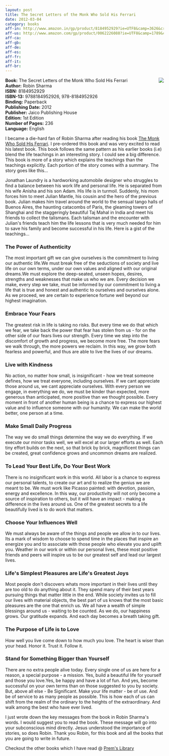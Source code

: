 ```yaml
---
layout: post
title: The Secret Letters of the Monk Who Sold His Ferrari
date: 2012-03-04
category: books
aff-in: http://www.amazon.in/gp/product/8184952929?ie=UTF8&camp=3626&creativeASIN=8184952929&linkCode=xm2&tag=smileprem-in-21
aff-us: http://www.amazon.com/gp/product/0062226088?ie=UTF8&camp=1789&creativeASIN=0062226088&linkCode=xm2&tag=smileprem-us-20
aff-ca: 
aff-gb: 
aff-de: 
aff-es: 
aff-fr: 
aff-it: 
aff-br: 
---
```


<img style="clear: right; float: right; margin-bottom: 1em; margin-left: 1em;" 
src="{{site.img-url}}/the-secret-letters-of-the-monk-who-sold-his-ferrari-robin-sharma.jpg"/>
**Book:** The Secret Letters of the Monk Who Sold His Ferrari  
**Author:** Robin Sharma  
**ISBN:** 8184952929  
**ISBN-13:** 9788184952926, 978-8184952926  
**Binding:** Paperback  
**Publishing Date:** 2012  
**Publisher:** Jaico Publishing House  
**Edition:** 1st Edition  
**Number of Pages:** 236  
**Language:** English  
  
I became a die-hard fan of Robin Sharma after reading his book [The Monk Who Sold His Ferrari][monk-url]. I pre-ordered this book and was very excited to read his latest book. This book follows the same pattern as his earlier books (i.e) blend the life teachings in an interesting story. I could see a big difference. This book is more of a story which explains the teachings than the teachings explicitly. Each portion of the story comes with a summary. The story goes like this...  

[monk-url]: {{site.url}}/the-monk-who-sold-his-ferrari-robin-sharma-book-review/
  
Jonathan Laundry is a hardworking automobile designer who struggles to find a balance between his work life and personal life. He is separated from his wife Anisha and his son Adam. His life is in turmoil. Suddenly, his mom forces him to meet Julian Mantle, his cousin and the hero of the previous book. Julian makes him travel around the world to the sensual tango halls of Buenos Aires, the haunting catacombs of Paris, the gleaming towers of Shanghai and the staggeringly beautiful Taj Mahal in India and meet his friends to collect the talismans. Each talisman and the encounter with Julian's friends teach him the life lessons that is very much needed for him to save his family and become successful in his life. Here is a gist of the teachings...  
  
### The Power of Authenticity  

The most important gift we can give ourselves is the commitment to living our authentic life.We must break free of the seductions of society and live life on our own terms, under our own values and aligned with our original dreams.We must explore the deep-seated, unseen hopes, desires, strengths and weaknesses that make us who we are. Every decision we make, every step we take, must be informed by our commitment to living a life that is true and honest and authentic to ourselves and ourselves alone. As we proceed, we are certain to experience fortune well beyond our highest imagination.  
  
### Embrace Your Fears  

The greatest risk in life is taking no risks. But every time we do that which we fear, we take back the power that fear has stolen from us - for on the other side of our fears lives our strength. Every time we step into the discomfort of growth and progress, we become more free. The more fears we walk through, the more powers we reclaim. In this way, we grow both fearless and powerful, and thus are able to live the lives of our dreams.  
  
### Live with Kindness  

No action, no matter how small, is insignificant - how we treat someone defines, how we treat everyone, including ourselves. If we cant appreciate those around us, we cant appreciate ourselves. With every person we engage, in everything we do, we must be kinder than expected, more generous than anticipated, more positive than we thought possible. Every moment in front of another human being is a chance to express our highest value and to influence someone with our humanity. We can make the world better, one person at a time.  
  
### Make Small Daily Progress  

The way we do small things determine the way we do everything. If we execute our minor tasks well, we will excel at our larger efforts as well. Each tiny effort builds on the next, so that brick by brick, magnificent things can be created, great confidence grows and uncommon dreams are realized.  
  
### To Lead Your Best Life, Do Your Best Work  

There is no insignificant work in this world. All labor is a chance to express our personal talents, to create our art and to realize the genius we are meant to be. We must work like Picasso painted: with devotion, passion, energy and excellence. In this way, our productivity will not only become a source of inspiration to others, but it will have an impact - making a difference in the lives around us. One of the greatest secrets to a life beautifully lived is to do work that matters.  
  
### Choose Your Influences Well  

We must always be aware of the things and people we allow in to our lives. Its a mark of wisdom to choose to spend time in the places that inspire an energize you and to associate with those people who elevate you and uplift you. Weather in our work or within our personal lives, these most positive friends and peers will inspire us to be our greatest self and lead our largest lives.  
  
### Life's Simplest Pleasures are Life's Greatest Joys  

Most people don't discovers whats more important in their lives until they are too old to do anything about it. They spend many of their best years pursuing things that matter little in the end. While society invites us to fill our lives with material objects, the best part of us knows that the most basic pleasures are the one that enrich us. We all have a wealth of simple blessings around us - waiting to be counted.  As we do, our happiness grows. Our gratitude expands. And each day becomes a breath taking gift.  
  
### The Purpose of Life is to Love  

How well you live come down to how much you love. The heart is wiser than your head. Honor it. Trust it. Follow it.  
  
### Stand for Something Bigger than Yourself  

There are no extra people alive today. Every single one of us are here for a reason, a special purpose - a mission. Yes, build a beautiful life for yourself and those you love.Yes, be happy and have a lot of fun. And yes, become successful on your own terms than on those suggested to you by society. But, above all else - Be Significant. Make your life matter - be of use. And be of service to as many people as possible. This is how each of us can shift from the realm of the ordinary to the heights of the extraordinary. And walk among the best who have ever lived.  
  
I just wrote down the key messages from the book in Robin Sharma's words. I would suggest you to read the book. These message will go into your subconscious mind directly. Jesus understood the importance of stories, so does Robin. Thank you Robin, for this book and all the books that you are going to write in future.  

Checkout the other books which I have read @ [Prem's Library]({{site.url}}/category/books/)  
